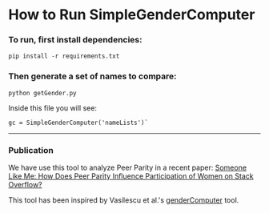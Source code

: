 # How to Run SimpleGenderComputer

### To run, first install dependencies:

  `pip install -r requirements.txt`

### Then generate a set of names to compare:

`python getGender.py` 

Inside this file you will see:
    
    gc = SimpleGenderComputer('nameLists')` 

----
### Publication
We have use this tool to analyze Peer Parity in a recent paper: 
[Someone Like Me: How Does Peer Parity Influence
Participation of Women on Stack Overflow?](http://www4.ncsu.edu/~dford3/papers/peer-parity-VLHCC17.pdf)


This tool has been inspired by Vasilescu et al.'s [genderComputer](https://github.com/tue-mdse/genderComputer) tool.



